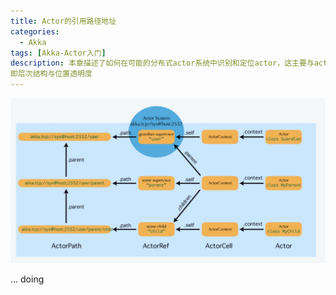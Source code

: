 ```yaml
---
title: Actor的引用路径地址
categories:
  - Akka
tags: [Akka-Actor入门]
description: 本章描述了如何在可能的分布式actor系统中识别和定位actor，这主要与actor系统的监督层次结构和actor之间的通信对跨多个网络节点的位置是透明的相关。
即层次结构与位置透明度
---
```


![actor系统在网络中的调用示意图](../public/image/actor-site-1.png)

... doing